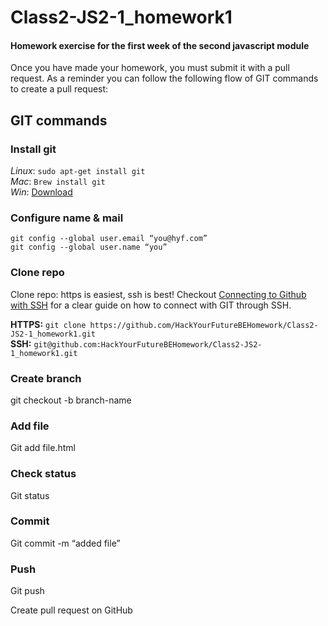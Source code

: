 # Class2-JS2-1_homework1
#### Homework exercise for the first week of the second javascript module
Once you have made your homework, you must submit it with a pull request. As a reminder you can follow the following flow of GIT commands to create a pull request:

## GIT commands

### Install git
*Linux*: `sudo apt-get install git`   
*Mac*: `Brew install git`  
*Win*: [Download](https://git-scm.com/download/win)


### Configure name & mail
`git config --global user.email “you@hyf.com”`   
`git config --global user.name “you”`

### Clone repo
Clone repo: https is easiest, ssh is best! Checkout [Connecting to Github with SSH](https://help.github.com/articles/connecting-to-github-with-ssh/) for a clear guide on how to connect with GIT through SSH.


**HTTPS:** `git clone
https://github.com/HackYourFutureBEHomework/Class2-JS2-1_homework1.git`   
**SSH:**
`git@github.com:HackYourFutureBEHomework/Class2-JS2-1_homework1.git`

### Create branch
git checkout -b branch-name


### Add file
Git add file.html

### Check status
Git status

### Commit
Git commit -m “added file”

### Push
Git push

Create pull request on GitHub


